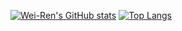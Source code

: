 [![Wei-Ren's GitHub stats](https://github-readme-stats.vercel.app/api?username=weirenxue&show_icons=true&theme=dracula)](https://github.com/weirenxue/)
[![Top Langs](https://github-readme-stats.vercel.app/api/top-langs/?username=weirenxue&layout=compact&theme=dracula&langs_count=10)](https://github.com/weirenxue/)
